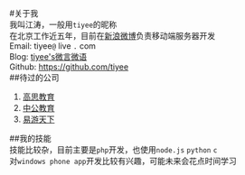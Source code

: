#关于我   
我叫江涛，一般用```tiyee```的昵称   
在北京工作近五年，目前在[新浪微博](http://weibo.com)负责移动端服务器开发   
Email: tiyee```@``` live ```.``` com   
Blog: [tiyee's微言微语](http://www.tiyee.net)   
Github: <https://github.com/tiyee>   
##待过的公司   
1. [高思教育](http://www.gaosiedu.com)
2. [中公教育](http://www.offcn.com)
3. [易游天下](http://1u.com)

##我的技能   
技能比较杂，目前主要是```php```开发，也使用```node.js``` ```python``` ```c```   
对```windows phone app```开发比较有兴趣，可能未来会花点时间学习
